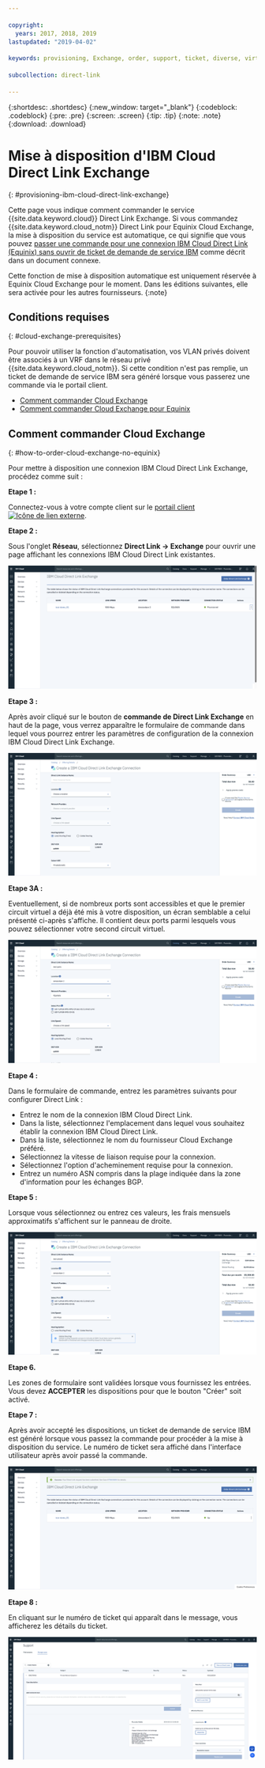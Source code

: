 ```yaml
---

copyright:
  years: 2017, 2018, 2019
lastupdated: "2019-04-02"

keywords: provisioning, Exchange, order, support, ticket, diverse, virtual circuit, parameters, Terms and Conditions

subcollection: direct-link

---
```


{:shortdesc: .shortdesc}
{:new_window: target="_blank"}
{:codeblock: .codeblock}
{:pre: .pre}
{:screen: .screen}
{:tip: .tip}
{:note: .note}
{:download: .download}

# Mise à disposition d'IBM Cloud Direct Link Exchange
{: #provisioning-ibm-cloud-direct-link-exchange}

Cette page vous indique comment commander le service {{site.data.keyword.cloud}} Direct Link Exchange. Si vous commandez {{site.data.keyword.cloud_notm}} Direct Link pour Equinix Cloud Exchange, la mise à disposition du service est automatique, ce qui signifie que vous pouvez [passer une commande pour une connexion IBM Cloud Direct Link (Equinix) sans ouvrir de ticket de demande de service IBM](/docs/infrastructure/direct-link?topic=direct-link-provisioning-ibm-cloud-direct-link-exchange-for-equinix) comme décrit dans un document connexe.

Cette fonction de mise à disposition automatique est uniquement réservée à Equinix Cloud Exchange pour le moment. Dans les éditions suivantes, elle sera activée pour les autres fournisseurs.
{:note}

## Conditions requises
{: #cloud-exchange-prerequisites}

Pour pouvoir utiliser la fonction d'automatisation, vos VLAN privés doivent être associés à un VRF dans le réseau privé {{site.data.keyword.cloud_notm}}. Si cette condition n'est pas remplie, un ticket de demande de service IBM sera généré lorsque vous passerez une commande via le portail client.

 * [Comment commander Cloud Exchange](#how-to-order-cloud-exchange-no-equinix)
 * [Comment commander Cloud Exchange pour Equinix](/docs/infrastructure/direct-link?topic=direct-link-provisioning-ibm-cloud-direct-link-exchange-for-equinix)

## Comment commander Cloud Exchange
{: #how-to-order-cloud-exchange-no-equinix}

Pour mettre à disposition une connexion IBM Cloud Direct Link Exchange, procédez comme suit :

**Etape 1 :**

Connectez-vous à votre compte client sur le [portail client ![Icône de lien externe](../../icons/launch-glyph.svg "Icône de lien externe")](https://cloud.ibm.com/).

**Etape 2 :**

Sous l'onglet **Réseau**, sélectionnez **Direct Link -> Exchange** pour ouvrir une page affichant les connexions IBM Cloud Direct Link existantes.

![Etape 2](/images/pup_exchange_list.png)

**Etape 3 :**

Après avoir cliqué sur le bouton de **commande de Direct Link Exchange** en haut de la page, vous verrez apparaître le formulaire de commande dans lequel vous pourrez entrer les paramètres de configuration de la connexion IBM Cloud Direct Link Exchange.

![Etape 3](/images/pup_exchange_create_default.png)

**Etape 3A :**

Eventuellement, si de nombreux ports sont accessibles et que le premier circuit virtuel a déjà été mis à votre disposition, un écran semblable a celui présenté ci-après s'affiche. Il contient deux ports parmi lesquels vous pouvez sélectionner votre second circuit virtuel.

![2-port-image](/images/pup_exchange_create_ports.png)

**Etape 4 :**

Dans le formulaire de commande, entrez les paramètres suivants pour configurer Direct Link :
  * Entrez le nom de la connexion IBM Cloud Direct Link.
  * Dans la liste, sélectionnez l'emplacement dans lequel vous souhaitez établir la connexion IBM Cloud Direct Link.
  * Dans la liste, sélectionnez le nom du fournisseur Cloud Exchange préféré.
  * Sélectionnez la vitesse de liaison requise pour la connexion.
  * Sélectionnez l'option d'acheminement requise pour la connexion.
  * Entrez un numéro ASN compris dans la plage indiquée dans la zone d'information pour les échanges BGP.

**Etape 5 :**

Lorsque vous sélectionnez ou entrez ces valeurs, les frais mensuels approximatifs s'affichent sur le panneau de droite.

![Etape 4-5](/images/pup_exchange_create_prices.png)

**Etape 6.**

Les zones de formulaire sont validées lorsque vous fournissez les entrées.
Vous devez **ACCEPTER** les dispositions pour que le bouton "Créer" soit activé.

**Etape 7 :**

Après avoir accepté les dispositions, un ticket de demande de service IBM est généré lorsque vous passez la commande pour procéder à la mise à disposition du service. Le numéro de ticket sera affiché dans l'interface utilisateur après avoir passé la commande. 

![Etape NE1](/images/pup_exchange_ticket_notification.png)

**Etape 8 :**

En cliquant sur le numéro de ticket qui apparaît dans le message, vous afficherez les détails du ticket.

![Etape NE2](/images/pup_exchange_ticket_details.png)
